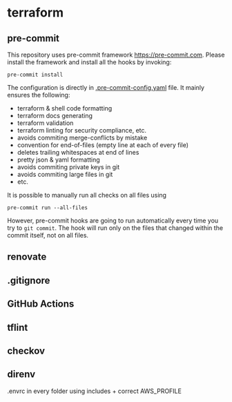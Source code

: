 # terraform

## pre-commit
This repository uses pre-commit framework https://pre-commit.com. Please install
the framework and install all the hooks by invoking:

```
pre-commit install
```

The configuration is directly in [.pre-commit-config.yaml](.pre-commit-config.yaml) file. It mainly ensures the following:

- terraform & shell code formatting
- terraform docs generating
- terraform validation
- terraform linting for security compliance, etc.
- avoids commiting merge-conflicts by mistake
- convention for end-of-files (empty line at each of every file)
- deletes trailing whitespaces at end of lines
- pretty json & yaml formatting
- avoids commiting private keys in git
- avoids commiting large files in git
- etc.

It is possible to manually run all checks on all files using
```
pre-commit run --all-files
```

However, pre-commit hooks are going to run automatically every time you try to `git commit`. The hook will run only on the files that changed within the commit itself, not on all files.

## renovate

## .gitignore

## GitHub Actions

## tflint

## checkov

## direnv
.envrc in every folder using includes + correct AWS_PROFILE
